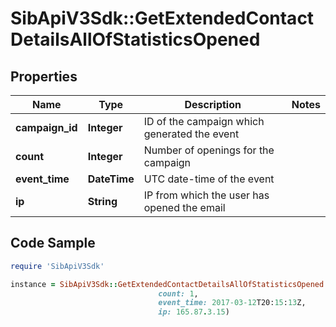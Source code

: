 # SibApiV3Sdk::GetExtendedContactDetailsAllOfStatisticsOpened

## Properties

Name | Type | Description | Notes
------------ | ------------- | ------------- | -------------
**campaign_id** | **Integer** | ID of the campaign which generated the event | 
**count** | **Integer** | Number of openings for the campaign | 
**event_time** | **DateTime** | UTC date-time of the event | 
**ip** | **String** | IP from which the user has opened the email | 

## Code Sample

```ruby
require 'SibApiV3Sdk'

instance = SibApiV3Sdk::GetExtendedContactDetailsAllOfStatisticsOpened.new(campaign_id: 3,
                                 count: 1,
                                 event_time: 2017-03-12T20:15:13Z,
                                 ip: 165.87.3.15)
```


